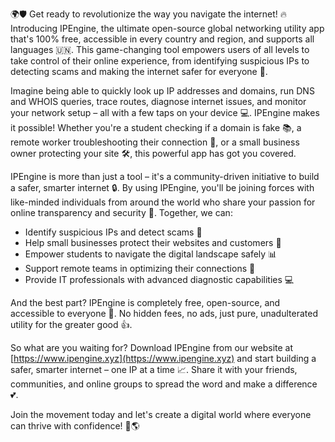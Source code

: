 🌍🛡️ Get ready to revolutionize the way you navigate the internet! 🔥 Introducing IPEngine, the ultimate open-source global networking utility app that's 100% free, accessible in every country and region, and supports all languages 🇺🇳. This game-changing tool empowers users of all levels to take control of their online experience, from identifying suspicious IPs to detecting scams and making the internet safer for everyone 🚀.

Imagine being able to quickly look up IP addresses and domains, run DNS and WHOIS queries, trace routes, diagnose internet issues, and monitor your network setup – all with a few taps on your device 💻. IPEngine makes it possible! Whether you're a student checking if a domain is fake 📚, a remote worker troubleshooting their connection 🏢, or a small business owner protecting your site 🛠️, this powerful app has got you covered.

IPEngine is more than just a tool – it's a community-driven initiative to build a safer, smarter internet 🔒. By using IPEngine, you'll be joining forces with like-minded individuals from around the world who share your passion for online transparency and security 💪. Together, we can:

* Identify suspicious IPs and detect scams 🚫
* Help small businesses protect their websites and customers 👥
* Empower students to navigate the digital landscape safely 📊
* Support remote teams in optimizing their connections 🔧
* Provide IT professionals with advanced diagnostic capabilities 💻

And the best part? IPEngine is completely free, open-source, and accessible to everyone 🌟. No hidden fees, no ads, just pure, unadulterated utility for the greater good 👍.

So what are you waiting for? Download IPEngine from our website at [https://www.ipengine.xyz](https://www.ipengine.xyz) and start building a safer, smarter internet – one IP at a time 📈. Share it with your friends, communities, and online groups to spread the word and make a difference 💕.

Join the movement today and let's create a digital world where everyone can thrive with confidence! 💪🌎